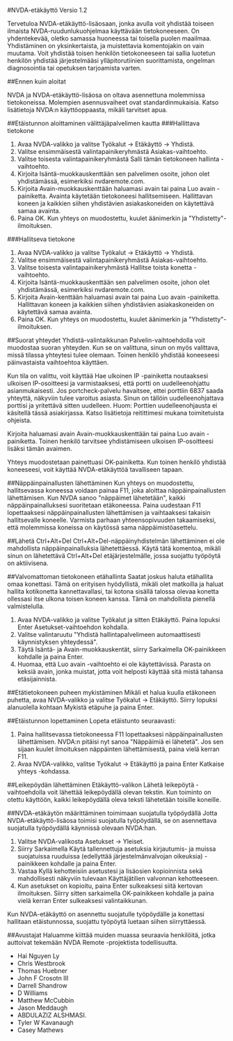 ﻿#NVDA-etäkäyttö
Versio 1.2

Tervetuloa NVDA-etäkäyttö-lisäosaan, jonka avulla voit yhdistää toiseen ilmaista NVDA-ruudunlukuohjelmaa käyttävään tietokoneeseen. On yhdentekevää, oletko  samassa huoneessa tai toisella puolen maailmaa. Yhdistäminen on yksinkertaista, ja muistettavia komentojakin on vain muutama. Voit yhdistää toisen henkilön tietokoneeseen tai sallia luotetun henkilön yhdistää järjestelmääsi ylläpitorutiinien suorittamista, ongelman diagnosointia tai opetuksen tarjoamista varten.

##Ennen kuin aloitat

NVDA ja NVDA-etäkäyttö-lisäosa on oltava asennettuna molemmissa tietokoneissa.
Molempien asennusvaiheet ovat standardinmukaisia. Katso lisätietoja NVDA:n käyttöoppaasta, mikäli tarvitset apua.

##Etäistunnon aloittaminen välittäjäpalvelimen kautta
###Hallittava tietokone
1. Avaa NVDA-valikko ja valitse Työkalut -> Etäkäyttö -> Yhdistä.
2. Valitse ensimmäisestä valintapainikeryhmästä Asiakas-vaihtoehto.
3. Valitse toisesta valintapainikeryhmästä Salli tämän tietokoneen hallinta -vaihtoehto.
4. Kirjoita Isäntä-muokkauskenttään sen palvelimen osoite, johon olet yhdistämässä, esimerkiksi nvdaremote.com.
5. Kirjoita Avain-muokkauskenttään haluamasi avain tai paina Luo avain -painiketta.
Avainta käytetään tietokoneesi hallitsemiseen.
Hallittavan koneen ja kaikkien siihen yhdistävien asiakaskoneiden on käytettävä samaa avainta.
6. Paina OK. Kun yhteys on muodostettu, kuulet äänimerkin ja "Yhdistetty"-ilmoituksen.

###Hallitseva tietokone
1. Avaa NVDA-valikko ja valitse Työkalut -> Etäkäyttö -> Yhdistä.
2. Valitse ensimmäisestä valintapainikeryhmästä Asiakas-vaihtoehto.
3. Valitse toisesta valintapainikeryhmästä Hallitse toista konetta -vaihtoehto.
4. Kirjoita Isäntä-muokkauskenttään sen palvelimen osoite, johon olet yhdistämässä, esimerkiksi nvdaremote.com.
5. Kirjoita Avain-kenttään haluamasi avain tai paina Luo avain -painiketta.
Hallittavan koneen ja kaikkien siihen yhdistävien asiakaskoneiden on käytettävä samaa avainta.
6. Paina OK. Kun yhteys on muodostettu, kuulet äänimerkin ja "Yhdistetty"-ilmoituksen.

##Suorat yhteydet
Yhdistä-valintaikkunan Palvelin-vaihtoehdolla voit muodostaa suoran yhteyden.
Kun se on valittuna, sinun on myös valittava, missä tilassa yhteytesi tulee olemaan.
Toinen henkilö yhdistää koneeseesi päinvastaista vaihtoehtoa käyttäen.

Kun tila on valittu, voit käyttää Hae ulkoinen IP -painiketta noutaaksesi ulkoisen IP-osoitteesi ja varmistaaksesi, että portti on uudelleenohjattu asianmukaisesti.
Jos portcheck-palvelu havaitsee, ettei porttiin 6837 saada yhteyttä, näkyviin tulee varoitus asiasta.
Sinun on tällöin uudelleenohjattava porttisi ja yritettävä sitten uudelleen.
Huom: Porttien uudelleenohjausta ei käsitellä tässä asiakirjassa. Katso lisätietoja reitittimesi mukana toimitetuista ohjeista.

Kirjoita haluamasi avain Avain-muokkauskenttään tai paina Luo avain -painiketta. Toinen henkilö tarvitsee yhdistämiseen ulkoisen IP-osoitteesi lisäksi tämän avaimen.

Yhteys muodostetaan painettuasi OK-painiketta.
Kun toinen henkilö yhdistää koneeseesi, voit käyttää NVDA-etäkäyttöä tavalliseen tapaan.

##Näppäinpainallusten lähettäminen
Kun yhteys on muodostettu, hallitsevassa koneessa voidaan painaa F11, joka aloittaa näppäinpainallusten lähettämisen.
Kun NVDA sanoo "näppäimet lähetetään", kaikki näppäinpainalluksesi suoritetaan etäkoneessa. Paina uudestaan F11 lopettaaksesi näppäinpainallusten lähettämisen ja vaihtaaksesi takaisin hallitsevalle koneelle.
Varmista parhaan yhteensopivuuden takaamiseksi, että molemmissa koneissa on käytössä sama näppäimistöasettelu.

##Lähetä Ctrl+Alt+Del
Ctrl+Alt+Del-näppäinyhdistelmän lähettäminen ei ole mahdollista näppäinpainalluksia lähetettäessä.
Käytä tätä komentoa, mikäli sinun on lähetettävä Ctrl+Alt+Del etäjärjestelmälle, jossa suojattu työpöytä on aktiivisena.

##Valvomattoman tietokoneen etähallinta
Saatat joskus haluta etähallita omaa konettasi. Tämä on erityisen hyödyllistä, mikäli olet matkoilla ja haluat hallita kotikonetta kannettavallasi, tai kotona sisällä talossa olevaa konetta ollessasi itse ulkona toisen koneen kanssa. Tämä on mahdollista pienellä valmistelulla.

1. Avaa NVDA-valikko ja valitse Työkalut ja sitten Etäkäyttö. Paina lopuksi Enter Asetukset-vaihtoehdon kohdalla.
2. Valitse valintaruutu "Yhdistä hallintapalvelimeen automaattisesti käynnistyksen yhteydessä".
3. Täytä Isäntä- ja Avain-muokkauskentät, siirry Sarkaimella OK-painikkeen kohdalle ja paina Enter.
4. Huomaa, että Luo avain -vaihtoehto ei ole käytettävissä. Parasta on keksiä avain, jonka muistat, jotta voit helposti käyttää sitä mistä tahansa etäsijainnista.

##Etätietokoneen puheen mykistäminen
Mikäli et halua kuulla etäkoneen puhetta, avaa NVDA-valikko ja valitse Työkalut -> Etäkäyttö. Siirry lopuksi alanuolella kohtaan Mykistä etäpuhe ja paina Enter.

##Etäistunnon lopettaminen
Lopeta etäistunto seuraavasti:

1. Paina hallitsevassa tietokoneessa F11 lopettaaksesi näppäinpainallusten lähettämisen. NVDA:n pitäisi nyt sanoa "Näppäimiä ei lähetetä". Jos sen sijaan kuulet ilmoituksen näppäinten lähettämisestä, paina vielä kerran F11.
2. Avaa NVDA-valikko, valitse Työkalut -> Etäkäyttö ja paina Enter Katkaise yhteys -kohdassa.

##Leikepöydän lähettäminen
Etäkäyttö-valikon Lähetä leikepöytä -vaihtoehdolla voit lähettää leikepöydällä olevan tekstin.
Kun toiminto on otettu käyttöön, kaikki leikepöydällä oleva teksti lähetetään toisille koneille.

##NVDA-etäkäytön määrittäminen toimimaan suojatulla työpöydällä
Jotta NVDA-etäkäyttö-lisäosa toimisi suojatulla työpöydällä, se on asennettava suojatulla työpöydällä käynnissä olevaan NVDA:han.

1. Valitse NVDA-valikosta Asetukset -> Yleiset.
2. Siirry Sarkaimella Käytä tallennettuja asetuksia kirjautumis- ja muissa suojatuissa ruuduissa (edellyttää järjestelmänvalvojan oikeuksia) -painikkeen kohdalle ja paina Enter.
3. Vastaa Kyllä kehotteisiin asetustesi ja lisäosien kopioinnista sekä mahdollisesti näkyviin tulevaan Käyttäjätilien valvonnan kehotteeseen.
4. Kun asetukset on kopioitu, paina Enter sulkeaksesi siitä kertovan ilmoituksen. Siirry sitten sarkaimella OK-painikkeen kohdalle ja paina vielä kerran Enter sulkeaksesi valintaikkunan.

Kun NVDA-etäkäyttö on asennettu suojatulle työpöydälle ja konettasi hallitaan etäistunnossa, suojattu työpöytä luetaan siihen siirryttäessä.

##Avustajat
Haluamme kiittää muiden muassa seuraavia henkilöitä, jotka auttoivat tekemään NVDA Remote -projektista todellisuutta.

* Hai Nguyen Ly
* Chris Westbrook
* Thomas Huebner
* John F Crosotn III
* Darrell Shandrow
* D Williams
* Matthew McCubbin
* Jason Meddaugh
* ABDULAZIZ ALSHMASI.
* Tyler W Kavanaugh
* Casey Mathews

